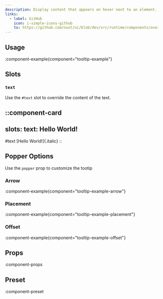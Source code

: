 ```yaml
---
description: Display content that appears on hover next to an element.
links:
  - label: GitHub
    icon: i-simple-icons-github
    to: https://github.com/nuxt/ui/blob/dev/src/runtime/components/overlays/Tooltip.vue
---
```


## Usage

:component-example{component="tooltip-example"}

## Slots

### `text`

Use the `#text` slot to override the content of the text.

::component-card
---
slots:
  text: <span class="italic">Hello World!</span>
---

#text
  [Hello World!]{.italic}
::

## Popper Options

Use the `popper` prop to customize the tootip

### Arrow

:component-example{component="tooltip-example-arrow"}

### Placement
:component-example{component="tooltip-example-placement"}

### Offset
:component-example{component="tooltip-example-offset"}

## Props

:component-props

## Preset

:component-preset
